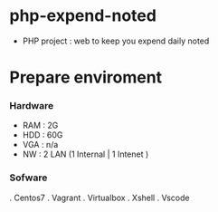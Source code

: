 # php-expend-noted
- PHP project : web to keep you expend daily noted


# Prepare enviroment
  
  ### Hardware
  
  + RAM : 2G
  + HDD : 60G
  + VGA : n/a
  + NW  : 2 LAN (1 Internal | 1 Intenet )

  ### Sofware
  
  . Centos7
  . Vagrant 
  . Virtualbox
  . Xshell
  . Vscode
  
 
  

